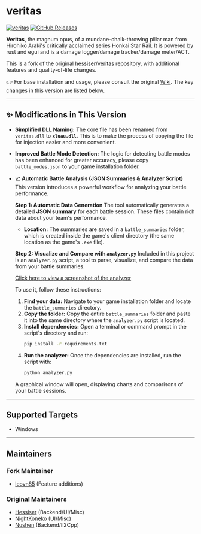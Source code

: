 # veritas

[![veritas](https://img.shields.io/badge/veritas-Discord-%235865F2.svg)](https://discord.gg/Y9kSnPk95H) [![GitHub Releases](https://img.shields.io/github/downloads/hessiser/veritas/total.svg)]()

**Veritas**, the magnum opus, of a mundane-chalk-throwing pillar man from Hirohiko Araki's critically acclaimed series Honkai Star Rail. It is powered by rust and egui and is a damage logger/damage tracker/damage meter/ACT.

This is a fork of the original [hessiser/veritas](https://github.com/hessiser/veritas) repository, with additional features and quality-of-life changes.

👉 For base installation and usage, please consult the original [Wiki](https://github.com/hessiser/veritas/wiki). The key changes in this version are listed below.

---
## ✨ Modifications in This Version

* **Simplified DLL Naming:**
    The core file has been renamed from `veritas.dll` to **`xluau.dll`**. This is to make the process of copying the file for injection easier and more convenient.

* **Improved Battle Mode Detection:**
    The logic for detecting battle modes has been enhanced for greater accuracy, please copy `battle_modes.json` to your game installation folder.

* **📈 Automatic Battle Analysis (JSON Summaries & Analyzer Script)**
    This version introduces a powerful workflow for analyzing your battle performance.

    **Step 1: Automatic Data Generation**
    The tool automatically generates a detailed **JSON summary** for each battle session. These files contain rich data about your team's performance.
    * **Location:** The summaries are saved in a `battle_summaries` folder, which is created inside the game's client directory (the same location as the game's `.exe` file).

    **Step 2: Visualize and Compare with `analyzer.py`**
    Included in this project is an `analyzer.py` script, a tool to parse, visualize, and compare the data from your battle summaries. 
    
    [Click here to view a screenshot of the analyzer](img/analyzer.jpg)

    To use it, follow these instructions:

    1.  **Find your data:** Navigate to your game installation folder and locate the `battle_summaries` directory.
    2.  **Copy the folder:** Copy the entire `battle_summaries` folder and paste it into the same directory where the `analyzer.py` script is located.
    3.  **Install dependencies:** Open a terminal or command prompt in the script's directory and run:
        ```bash
        pip install -r requirements.txt
        ```
    4.  **Run the analyzer:** Once the dependencies are installed, run the script with:
        ```bash
        python analyzer.py
        ```
    A graphical window will open, displaying charts and comparisons of your battle sessions.

---
## Supported Targets

- Windows

---
## Maintainers

### Fork Maintainer
- [leovn85](https://github.com/leovn85/) (Feature additions)

### Original Maintainers
- [Hessiser](https://github.com/hessiser/) (Backend/UI/Misc)
- [NightKoneko](https://github.com/NightKoneko/) (UI/Misc)
- [Nushen](https://github.com/NuShen1337/) (Backend/Il2Cpp)
